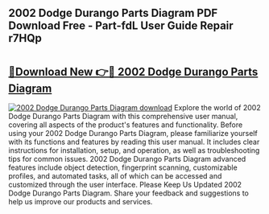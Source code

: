 ## 2002 Dodge Durango Parts Diagram PDF Download Free - Part-fdL User Guide Repair r7HQp

# <h2><a href="http://dfpvi0l.blite.top/?on=2002+Dodge+Durango+Parts+Diagram">🔗Download New 👉🔴 2002 Dodge Durango Parts Diagram</a></h2>

[![2002 Dodge Durango Parts Diagram download](https://i.imgur.com/lujVjoI.png)](http://dfpvi0l.blite.top/?on=2002+Dodge+Durango+Parts+Diagram)
Explore the world of 2002 Dodge Durango Parts Diagram with this comprehensive user manual, covering all aspects of the product's features and functionality. Before using your 2002 Dodge Durango Parts Diagram, please familiarize yourself with its functions and features by reading this user manual. It includes clear instructions for installation, setup, and operation, as well as troubleshooting tips for common issues. 2002 Dodge Durango Parts Diagram advanced features include object detection, fingerprint scanning, customizable profiles, and automated tasks, all of which can be accessed and customized through the user interface. Please Keep Us Updated 2002 Dodge Durango Parts Diagram. Share your feedback and suggestions to help us improve our products and services.
